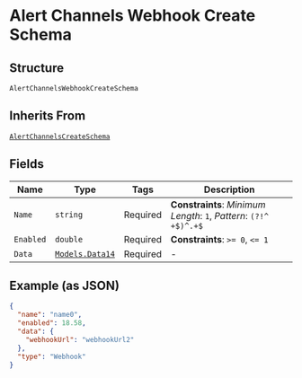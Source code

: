 
# Alert Channels Webhook Create Schema

## Structure

`AlertChannelsWebhookCreateSchema`

## Inherits From

[`AlertChannelsCreateSchema`](../../doc/models/alert-channels-create-schema.md)

## Fields

| Name | Type | Tags | Description |
|  --- | --- | --- | --- |
| `Name` | `string` | Required | **Constraints**: *Minimum Length*: `1`, *Pattern*: `(?!^ +$)^.+$` |
| `Enabled` | `double` | Required | **Constraints**: `>= 0`, `<= 1` |
| `Data` | [`Models.Data14`](../../doc/models/data-14.md) | Required | - |

## Example (as JSON)

```json
{
  "name": "name0",
  "enabled": 18.58,
  "data": {
    "webhookUrl": "webhookUrl2"
  },
  "type": "Webhook"
}
```

